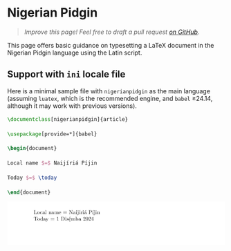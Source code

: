 # Nigerian Pidgin

<blockquote>
  <p><em>Improve this page! Feel free to draft a pull request <a href="https://github.com/latex3/babel/tree/docs/docs">on GitHub</a></em>.</p>
</blockquote>

This page offers basic guidance on typesetting a LaTeX document in the
Nigerian Pidgin language using the Latin script.

## Support with `ini` locale file

Here is a minimal sample file with `nigerianpidgin` as the main language
(assuming `luatex`, which is the recommended engine, and `babel` ≥24.14,
although it may work with previous versions).

```tex
\documentclass[nigerianpidgin]{article}

\usepackage[provide=*]{babel}

\begin{document}

Local name $=$ Naijíriá Píjin

Today $=$ \today

\end{document}
```

![](../media/locale-nigerianpidgin.png)